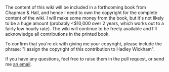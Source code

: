 The content of this wiki will be included in a forthcoming book from Chapman
& Hall, and hence I need to own the copyright for the complete content
of the wiki. I will make some money from the book, but it's not likely to be a 
huge amount (probably <$10,000 over 2 years, which works out to a fairly low 
hourly rate). The wiki will continue to be freely available and I'll acknowledge
all contributions in the printed book.

To confirm that you're ok with giving me your copyright, please include the 
phrase: "I assign the copyright of this contribution to Hadley Wickham".

If you have any questions, feel free to raise them in the pull request, or 
send me [an email](mailto:h.wickham@gmail.com).